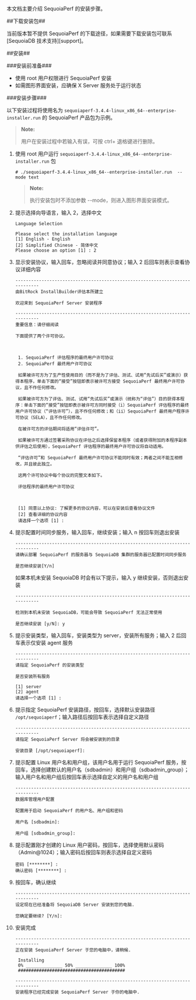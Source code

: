 本文档主要介绍 SequoiaPerf 的安装步骤。

##下载安装包##

当前版本暂不提供 SequoiaPerf 的下载途径，如果需要下载安装包可联系 [SequoiaDB 技术支持][support]。

##安装##

###安装前准备###

- 使用 root 用户权限进行 SequoiaPerf 安装
- 如需图形界面安装，应确保 X Server 服务处于运行状态

###安装步骤###

以下安装过程将使用名为 `sequoiaperf-3.4.4-linux_x86_64--enterprise-installer.run` 的 SequoiaPerf 产品包为示例。

>**Note:**
>
> 用户在安装过程中若输入有误，可按 ctrl+ 退格键进行删除。

1. 使用 root 用户运行 `sequoiaperf-3.4.4-linux_x86_64--enterprise-installer.run` 包

    ```lang-bash
    # ./sequoiaperf-3.4.4-linux_x86_64--enterprise-installer.run  --mode text
    ```
    
    > **Note:**
    >
    > 执行安装包时不添加参数 --mode，则进入图形界面安装模式。

2. 提示选择向导语言，输入 2，选择中文

    ```lang-text
    Language Selection
    
    Please select the installation language
    [1] English - English
    [2] Simplified Chinese - 简体中文
    Please choose an option [1] : 2
    ```

3. 显示安装协议，输入回车，忽略阅读并同意协议；输入 2 后回车则表示查看协议详细内容

   ```lang-text
   ----------------------------------------------------------------------------
   由BitRock InstallBuilder评估本所建立
   
   欢迎来到 SequoiaPerf Server 安装程序
  
   ----------------------------------------------------------------------------
   重要信息：请仔细阅读
   
   下面提供了两个许可协议。


    
    1. SequoiaPerf 评估程序的最终用户许可协议
    2. SequoiaPerf 最终用户许可协议
    
    如果被许可方为了生产性使用目的（而不是为了评估、测试、试用“先试后买”或演示）获得本程序，单击下面的“接受”按钮即表示被许可方接受 SequoiaPerf 最终用户许可协议，且不作任何修改。
    
    如果被许可方为了评估、测试、试用“先试后买”或演示（统称为“评估”）目的获得本程序：单击下面的“接受”按钮即表示被许可方同时接受（i）SequoiaPerf 评估程序的最终用户许可协议（“评估许可”），且不作任何修改；和（ii）SequoiaPerf 最终用户程序许可协议（SELA），且不作任何修改。
    
    在被许可方的评估期间将适用“评估许可”。
    
    如果被许可方通过签署采购协议在评估之后选择保留本程序（或者获得附加的本程序副本供评估之后使用），SequoiaPerf 评估程序的最终用户许可协议将自动适用。
    
    “评估许可”和 SequoiaPerf 最终用户许可协议不能同时有效；两者之间不能互相修改，并且彼此独立。
    
    这两个许可协议中每个协议的完整文本如下。
    
    评估程序的最终用户许可协议
    
    
    
    [1] 同意以上协议: 了解更多的协议内容，可以在安装后查看协议文件
    [2] 查看详细的协议内容
    请选择一个选项 [1] : 
    ```

4. 提示配置时间同步服务，输入回车，继续安装；输入 n 按回车则退出安装
   
    ```lang-text
    ----------------------------------------------------------------------------
    请确认部署 SequoiaPerf 的服务器与 SequoiaDB 集群的服务器已配置时间同步服务
    
    是否继续安装[Y/n]
    ```
    
    如果本机未安装 SequoiaDB 时会有以下提示，输入 y 继续安装，否则退出安装
    
    ```lang-text
    ----------------------------------------------------------------------------
    
    检测到本机未安装 SequoiaDB，可能会导致 SequoiaPerf 无法正常使用
    
    是否继续安装 [y/N]: y
    ```
   
5. 提示安装类型，输入回车，安装类型为 server，安装所有服务；输入 2 后回车表示仅安装 agent 服务

    ```lang-text
    ----------------------------------------------------------------------------
    请指定 SequoiaPerf 的安装类型
    
    是否安装所有服务
    
    [1] server
    [2] agent
    请选择一个选项 [1] : 
    ```

6. 提示指定 SequoiaPerf 安装路径，按回车，选择默认安装路径 `/opt/sequoiaperf`；输入路径后按回车表示选择自定义路径

    ```lang-text
    ----------------------------------------------------------------------------
    请指定 SequoiaPerf Server 将会被安装到的目录
    
    安装目录 [/opt/sequoiaperf]: 
    ```

7. 提示配置 Linux 用户名和用户组，该用户名用于运行 SequoiaPerf 服务，按回车，选择创建默认的用户名（sdbadmin）和用户组（sdbadmin_group）；输入用户名和用户组后按回车表示选择自定义的用户名和用户组

	```lang-text
    ----------------------------------------------------------------------------
    数据库管理用户配置
    
    配置用于启动 SequoiaPerf 的用户名、用户组和密码
    
    用户名 [sdbadmin]: 
    
    用户组 [sdbadmin_group]: 
    ```

8. 提示配置刚才创建的 Linux 用户密码，按回车，选择使用默认密码（Admin@1024）；输入密码后按回车则表示选择自定义密码

    ```lang-text
    密码 [********] :
    确认密码 [********] :
    ```

9. 按回车，确认继续

    ```lang-text
    ----------------------------------------------------------------------------
    设定现在已经准备将 SequoiaDB Server 安装到您的电脑.
    
    您确定要继续? [Y/n]:
    ```

10. 安装完成
  
    ```lang-text
    ----------------------------------------------------------------------------
    正在安装 SequoiaPerf Server 于您的电脑中，请稍候.
    
     Installing
     0% ______________ 50% ______________ 100%
     #########################################
    
    ----------------------------------------------------------------------------
    安装程序已经完成安装 SequoiaPerf Server 于你的电脑中.
    ```

[^_^]:
    本文使用的所有引用及链接
[support]:manual/SequoiaDB_Intro/Readme.md#技术支持